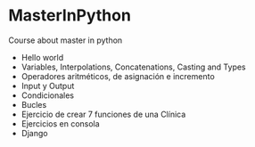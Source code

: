 # MasterInPython
Course about master in python

- Hello world
- Variables, Interpolations, Concatenations, Casting and Types
- Operadores aritméticos, de asignación e incremento
- Input y Output
- Condicionales
- Bucles
- Ejercicio de crear 7 funciones de una Clínica
- Ejercicios en consola
- Django
